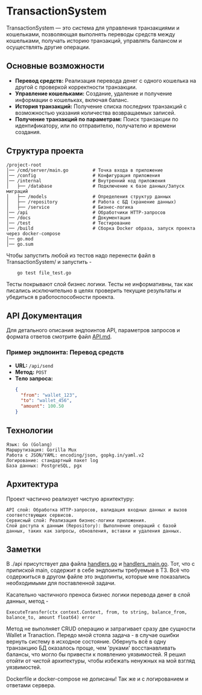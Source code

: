 # TransactionSystem

TransactionSystem — это система для управления транзакциями и кошельками, позволяющая выполнять переводы средств между кошельками, получать историю транзакций, управлять балансом и осуществлять другие операции.

## Основные возможности

- **Перевод средств:** Реализация перевода денег с одного кошелька на другой с проверкой корректности транзакции.
- **Управление кошельками:** Создание, удаление и получение информации о кошельках, включая баланс.
- **История транзакций:** Получение списка последних транзакций с возможностью указания количества возвращаемых записей.
- **Получение транзакций по параметрам:** Поиск транзакции по идентификатору, или по отправителю, получателю и времени создания.

## Структура проекта

	/project-root
	│── /cmd/server/main.go         # Точка входа в приложение
	│── /config                     # Конфигурация приложения
	│── /internal                   # Внутренний код приложения
	│   ├── /database               # Подключение к базе данных/Запуск миграций 
	│   ├── /models                 # Определения структур данных
	│   ├── /repository             # Работа с БД (хранение данных)
	│   ├── /service                # Бизнес-логика
	│── /api                        # Обработчики HTTP-запросов
	│── /docs                       # Документация
	│── /test                       # Тестирование
	│── /build                      # Сборка Docker образа, запуск проекта через docker-compose
	│── go.mod
	│── go.sum


 Чтобы запустить любой из тестов надо перенести файл в TransactionSystem/ и запустить - 
  
        go test file_test.go
 
 Тесты покрывают слой бизнес логики. Тесты не информативны, так как писались исключительно в целях проверить текущие результаты и убедиться в работоспособности проекта.

## API Документация

Для детального описания эндпоинтов API, параметров запросов и формата ответов смотрите файл [API.md](./api/API.md).

### Пример эндпоинта: Перевод средств

- **URL:** `/api/send`
- **Метод:** `POST`
- **Тело запроса:**
  ```json
  {
    "from": "wallet_123",
    "to": "wallet_456",
    "amount": 100.50
  }

## Технологии

    Язык: Go (Golang)
    Маршрутизация: Gorilla Mux
    Работа с JSON/YAML: encoding/json, gopkg.in/yaml.v2
    Логирование: стандартный пакет log
    База данных: PostgreSQL, pgx

## Архитектура

Проект частично реализует чистую архитектуру:

    API слой: Обработка HTTP-запросов, валидация входных данных и вызов соответствующих сервисов.
    Сервисный слой: Реализация бизнес-логики приложения.
    Слой доступа к данным (Repository): Выполнение операций с базой данных, таких как запросы, обновления, вставки и удаления данных.

## Заметки

В ./api присутствует два файла [handlers.go](api%2Fhandlers.go) и [handlers_main.go](api%2Fhandlers_main.go). Тот, что с припиской main, содержит в себе эндпоинты требуемые в ТЗ. Всё что содержиться в другом файле это эндопинты, которые мне показались необходимыми для поставленной задачи.

Касательно частичного преноса бизнес логики перевода денег в слой данных, метод - 

    ExecuteTransfer(ctx context.Context, from, to string, balance_from, balance_to, amount float64) error 

Метод не выполняет CRUD операцию и затрагивает сразу две сущности Wallet и Tranaction. Передо мной стояла задача - в случае ошибки вернуть систему в исходное состояние. Обернуть всё в одну транзакцию БД оказалось проще, чем 'руками' восстанавливать балансы, что могло бы привести к появлению уязвимостей. 
Я решил отойти от чистой архитектуры, чтобы избежать ненужных на мой взгляд уязвимостей.

Dockerfile и docker-compose не дописаны! Так же и с логированием и ответами сервера.
